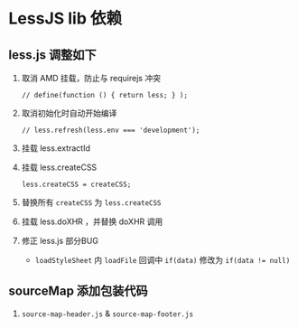 # LessJS lib 依赖

## less.js 调整如下

1. 取消 AMD 挂载，防止与 requirejs 冲突

    ```
    // define(function () { return less; } );
    ```

2. 取消初始化时自动开始编译

    ```
    // less.refresh(less.env === 'development');
    ```

3. 挂载 less.extractId

4. 挂载 less.createCSS

    ```
    less.createCSS = createCSS;
    ```

5. 替换所有 `createCSS` 为 `less.createCSS`

6. 挂载 less.doXHR ，并替换 doXHR 调用

7. 修正 less.js 部分BUG

    - `loadStyleSheet` 内 `loadFile` 回调中 `if(data)` 修改为 `if(data != null) `



## sourceMap 添加包装代码

1. `source-map-header.js` & `source-map-footer.js`

